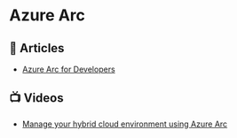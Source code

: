 # Azure Arc

## 📕 Articles
- [Azure Arc for Developers](https://techcommunity.microsoft.com/t5/itops-talk-blog/azure-arc-for-developers/ba-p/2561513)

## 📺 Videos
- [Manage your hybrid cloud environment using Azure Arc](https://channel9.msdn.com/Shows/IT-Ops-Talk/Manage-your-hybrid-cloud-environment-using-Azure-Arc)